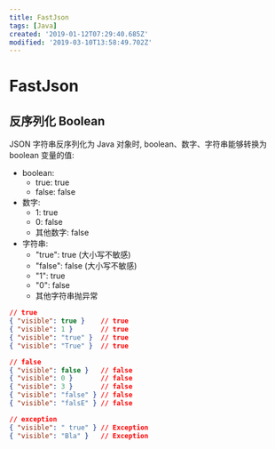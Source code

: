 ```yaml
---
title: FastJson
tags: [Java]
created: '2019-01-12T07:29:40.685Z'
modified: '2019-03-10T13:58:49.702Z'
---
```


# FastJson

## 反序列化 Boolean
JSON 字符串反序列化为 Java 对象时, boolean、数字、字符串能够转换为 boolean 变量的值:
* boolean:
  * true: true
  * false: false
* 数字:
  * 1: true
  * 0: false
  * 其他数字: false
* 字符串:
  * "true": true (大小写不敏感)
  * "false": false (大小写不敏感)
  * "1": true
  * "0": false
  * 其他字符串抛异常

```json
// true
{ "visible": true }    // true
{ "visible": 1 }       // true
{ "visible": "true" }  // true
{ "visible": "True" }  // true

// false
{ "visible": false }   // false
{ "visible": 0 }       // false
{ "visible": 3 }       // false
{ "visible": "false" } // false
{ "visible": "falsE" } // false

// exception
{ "visible": " true" } // Exception
{ "visible": "Bla" }   // Exception
```
